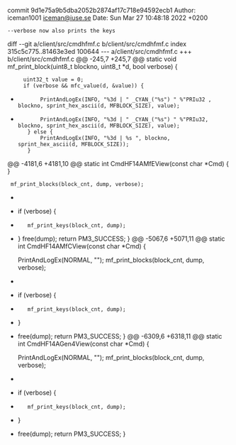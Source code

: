commit 9d1e75a9b5dba2052b2874af17c718e94592ecb1
Author: iceman1001 <iceman@iuse.se>
Date:   Sun Mar 27 10:48:18 2022 +0200

    --verbose now also prints the keys

diff --git a/client/src/cmdhfmf.c b/client/src/cmdhfmf.c
index 315c5c775..81463e3ed 100644
--- a/client/src/cmdhfmf.c
+++ b/client/src/cmdhfmf.c
@@ -245,7 +245,7 @@ static void mf_print_block(uint8_t blockno, uint8_t *d, bool verbose) {
 
         uint32_t value = 0;
         if (verbose && mfc_value(d, &value)) {
-            PrintAndLogEx(INFO, "%3d | " _CYAN_("%s") " %"PRIu32 , blockno, sprint_hex_ascii(d, MFBLOCK_SIZE), value);
+            PrintAndLogEx(INFO, "%3d | " _CYAN_("%s") " %"PRIu32, blockno, sprint_hex_ascii(d, MFBLOCK_SIZE), value);
         } else {
             PrintAndLogEx(INFO, "%3d | %s ", blockno, sprint_hex_ascii(d, MFBLOCK_SIZE));
         }
@@ -4181,6 +4181,10 @@ static int CmdHF14AMfEView(const char *Cmd) {
     }
 
     mf_print_blocks(block_cnt, dump, verbose);
+
+    if (verbose) {
+        mf_print_keys(block_cnt, dump);
+    }
     free(dump);
     return PM3_SUCCESS;
 }
@@ -5067,6 +5071,11 @@ static int CmdHF14AMfCView(const char *Cmd) {
 
     PrintAndLogEx(NORMAL, "");
     mf_print_blocks(block_cnt, dump, verbose);
+
+    if (verbose) {
+        mf_print_keys(block_cnt, dump);
+    }
+
     free(dump);
     return PM3_SUCCESS;
 }
@@ -6309,6 +6318,11 @@ static int CmdHF14AGen4View(const char *Cmd) {
 
     PrintAndLogEx(NORMAL, "");
     mf_print_blocks(block_cnt, dump, verbose);
+
+    if (verbose) {
+        mf_print_keys(block_cnt, dump);
+    }
+
     free(dump);
     return PM3_SUCCESS;
 }
